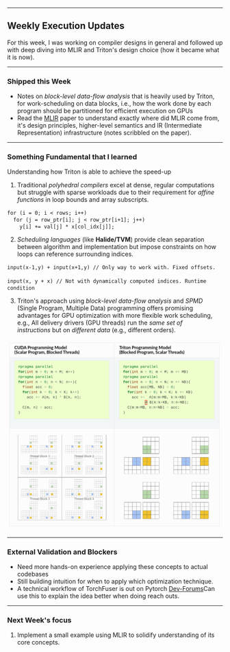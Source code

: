 
---
## Weekly Execution Updates

For this week, I was working on compiler designs in general and followed up with deep diving into MLIR and Triton's design choice (how it became what it is now).

--- 
### Shipped this Week

- Notes on _block-level data-flow analysis_ that is heavily used by Triton, for work-scheduling on data blocks, i.e., how the work done by each program should be partitioned for efficient execution on GPUs
- Read the [MLIR](https://arxiv.org/abs/2002.11054) paper to understand exactly where did MLIR come from, it's design principles, higher-level semantics and IR (Intermediate Representation) infrastructure (notes scribbled on the paper).

---
### Something Fundamental that I learned

Understanding how Triton is able to achieve the speed-up

1. Traditional _polyhedral compilers_ excel at dense, regular computations but struggle with sparse workloads due to their requirement for _affine functions_ in loop bounds and array subscripts.
```
for (i = 0; i < rows; i++)
  for (j = row_ptr[i]; j < row_ptr[i+1]; j++)
    y[i] += val[j] * x[col_idx[j]];
```

2. _Scheduling languages_ (like **Halide/TVM**) provide clean separation between algorithm and implementation but impose constraints on how loops can reference surrounding indices.
```
input(x-1,y) + input(x+1,y) // Only way to work with. Fixed offsets.

input(x, y + x) // Not with dynamically computed indices. Runtime condition
```

3. Triton's approach using _block-level data-flow analysis_ and _SPMD_ (Single Program, Multiple Data) programming offers promising advantages for GPU optimization with more flexible work scheduling, e.g., All delivery drivers (GPU threads) run the _same set of instructions_ but on _different data_ (e.g., different orders).


![](../assets/cudavstriton.png)

---
### External Validation and Blockers

- Need more hands-on experience applying these concepts to actual codebases
- Still building intuition for when to apply which optimization technique.
- A technical workflow of TorchFuser is out on Pytorch [Dev-Forums](https://dev-discuss.pytorch.org/t/torchfuser-a-plug-and-play-mlir-based-compiler-and-optimized-runtime-integration/2972)Can use this to explain the idea better when doing reach outs.
---
### Next Week's focus

1. Implement a small example using MLIR to solidify understanding of its core concepts.